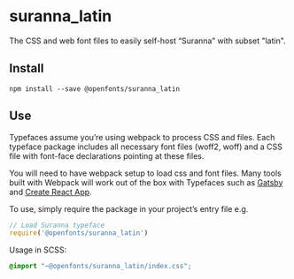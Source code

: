 
# suranna_latin

The CSS and web font files to easily self-host “Suranna” with subset "latin".

## Install

`npm install --save @openfonts/suranna_latin`

## Use

Typefaces assume you’re using webpack to process CSS and files. Each typeface
package includes all necessary font files (woff2, woff) and a CSS file with
font-face declarations pointing at these files.

You will need to have webpack setup to load css and font files. Many tools built
with Webpack will work out of the box with Typefaces such as [Gatsby](https://github.com/gatsbyjs/gatsby)
and [Create React App](https://github.com/facebookincubator/create-react-app).

To use, simply require the package in your project’s entry file e.g.

```javascript
// Load Suranna typeface
require('@openfonts/suranna_latin')
```

Usage in SCSS:
```scss
@import "~@openfonts/suranna_latin/index.css";
```
